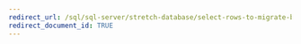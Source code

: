 ```yaml
---
redirect_url: /sql/sql-server/stretch-database/select-rows-to-migrate-by-using-a-filter-function-stretch-database
redirect_document_id: TRUE 
---
```

